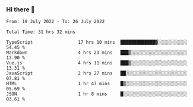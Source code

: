 ### Hi there 👋

<!--
**siaikin/siaikin** is a ✨ _special_ ✨ repository because its `README.md` (this file) appears on your GitHub profile.

Here are some ideas to get you started:

- 🔭 I’m currently working on ...
- 🌱 I’m currently learning ...
- 👯 I’m looking to collaborate on ...
- 🤔 I’m looking for help with ...
- 💬 Ask me about ...
- 📫 How to reach me: ...
- 😄 Pronouns: ...
- ⚡ Fun fact: ...
-->

<!--START_SECTION:waka-->

```text
From: 19 July 2022 - To: 26 July 2022

Total Time: 31 hrs 32 mins

TypeScript                 17 hrs 10 mins  █████████████▓░░░░░░░░░░░   54.45 %
Markdown                   4 hrs 23 mins   ███▒░░░░░░░░░░░░░░░░░░░░░   13.90 %
Vue.js                     4 hrs 11 mins   ███▒░░░░░░░░░░░░░░░░░░░░░   13.31 %
JavaScript                 2 hrs 27 mins   ██░░░░░░░░░░░░░░░░░░░░░░░   07.81 %
HTML                       1 hr 47 mins    █▒░░░░░░░░░░░░░░░░░░░░░░░   05.69 %
JSON                       1 hr 8 mins     █░░░░░░░░░░░░░░░░░░░░░░░░   03.61 %
```

<!--END_SECTION:waka-->
